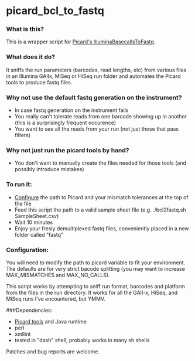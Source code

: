 picard_bcl_to_fastq
=======================

### What is this?
This is a wrapper script for [Picard's IlluminaBasecallsToFastq](http://picard.sourceforge.net/command-line-overview.shtml#IlluminaBasecallsToFastq). 

### What does it do?
It sniffs the run parameters (barcodes, read lengths, etc) from various files in an Illumina GAIIx, MiSeq or HiSeq run folder and automates the Picard tools to produce fastq files. 

### Why not use the default fastq generation on the instrument?
- In case fastq generation on the instrument fails
- You really can't tolerate reads from one barcode showing up in another (this is a surprisingly frequent occurence)
- You want to see all the reads from your run (not just those that pass filters)

### Why not just run the picard tools by hand?
- You don't want to manually create the files needed for those tools (and possibly introduce mistakes)


### To run it:
- [Configure](#configuration) the path to Picard and your mismatch tolerances at the top of the file
- Feed this script the path to a valid sample sheet file (e.g. ./bcl2fastq.sh SampleSheet.csv) 
- Wait 10 minutes
- Enjoy your fresly demultiplexed fastq files, conveniently placed in a new folder called "fastq"

### Configuration:
You will need to modify the path to picard variable to fit your environment.
The defaults are for very strict bacode splitting (you may want to increase MAX_MISMATCHES and MAX_NO_CALLS).

This script works by attempting to sniff run format, barcodes and platform from the files in the run directory.
It works for all the GAII-x, HiSeq, and MiSeq runs I've encountered, but YMMV.

###Dependencies:
- [Picard tools](http://picard.sourceforge.net/command-line-overview.shtml#IlluminaBasecallsToFastq) and Java runtime
- perl
- xmllint
- tested in "dash" shell, probably works in many sh shells

Patches and bug reports are welcome.
